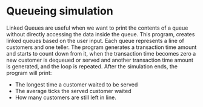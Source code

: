 # Queueing simulation

Linked Queues are useful when we want to print the contents of a queue without directly accessing the data inside the queue. This program, creates linked queues based on the user input. Each queue represents a line of customers and one teller. The program generates a transaction time amount and starts to count down from it, when the transaction time becomes zero a new customer is dequeued or served and another transaction time amount is generated, and the loop is repeated. After the simulation ends, the program will print:
- The longest time a customer waited to be served
- The average ticks the served customer waited
- How many customers are still left in line.